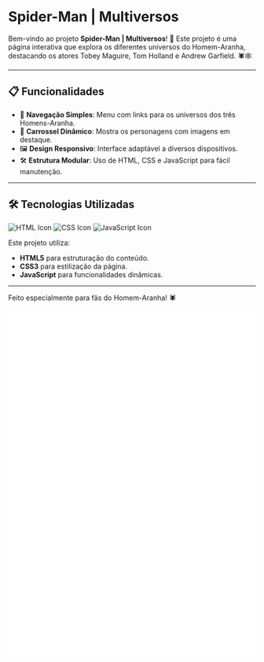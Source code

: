 # Spider-Man | Multiversos

Bem-vindo ao projeto **Spider-Man | Multiversos**! 🌌 Este projeto é uma página interativa que explora os diferentes universos do Homem-Aranha, destacando os atores Tobey Maguire, Tom Holland e Andrew Garfield. 🕷️🕸️

---

## 📋 Funcionalidades
- 🔗 **Navegação Simples**: Menu com links para os universos dos três Homens-Aranha.
- 🎨 **Carrossel Dinâmico**: Mostra os personagens com imagens em destaque.
- 🖼️ **Design Responsivo**: Interface adaptável a diversos dispositivos.
- 🛠️ **Estrutura Modular**: Uso de HTML, CSS e JavaScript para fácil manutenção.

---

## 🛠️ Tecnologias Utilizadas

![HTML Icon](https://img.shields.io/badge/HTML5-%23E34F26.svg?&style=for-the-badge&logo=html5&logoColor=white)
![CSS Icon](https://img.shields.io/badge/CSS3-%231572B6.svg?&style=for-the-badge&logo=css3&logoColor=white)
![JavaScript Icon](https://img.shields.io/badge/JavaScript-%23F7DF1E.svg?&style=for-the-badge&logo=javascript&logoColor=black)

Este projeto utiliza:
- **HTML5** para estruturação do conteúdo.
- **CSS3** para estilização da página.
- **JavaScript** para funcionalidades dinâmicas.

---

Feito especialmente para fãs do Homem-Aranha! 🕷️

<img src="./assets/images/icons/spider.svg" alt="Spider-Man Icon" width="700" height="700">
